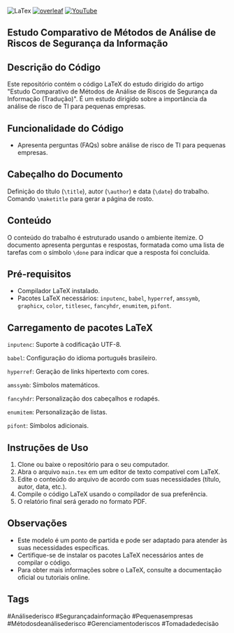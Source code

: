 ![LaTex](https://img.shields.io/badge/LaTeX-47A141?style=for-the-badge&logo=LaTeX&logoColor=white) [![overleaf](https://img.shields.io/badge/Overleaf-47A141?style=for-the-badge&logo=Overleaf&logoColor=white)](https://pt.overleaf.com/) [![YouTube](https://img.shields.io/badge/YouTube-FF0000.svg?style=for-the-badge&logo=YouTube&logoColor=white)](https://www.youtube.com/watch?v=05ICeirdJQk&list=PLZpH1iUcDo5jySyW1zOz5PV4Yg84VV-fg)


## Estudo Comparativo de Métodos de Análise de Riscos de Segurança da Informação

## Descrição do Código

Este repositório contém o código LaTeX do estudo dirigido do artigo "Estudo Comparativo de Métodos de Análise de Riscos de Segurança da Informação (Tradução)". É um estudo dirigido sobre a importância da análise de risco de TI para pequenas empresas.

## Funcionalidade do Código

* Apresenta perguntas (FAQs) sobre análise de risco de TI para pequenas empresas.

## Cabeçalho do Documento

Definição do título (`\title`), autor (`\author`) e data (`\date`) do trabalho.
Comando `\maketitle` para gerar a página de rosto.

## Conteúdo

O conteúdo do trabalho é estruturado usando o ambiente itemize. O documento apresenta perguntas e respostas, formatada como uma lista de tarefas com o símbolo `\done` para indicar que a resposta foi concluída.

## Pré-requisitos

* Compilador LaTeX instalado.
* Pacotes LaTeX necessários: `inputenc`, `babel`, `hyperref`, `amssymb`, `graphicx`, `color`, `titlesec`, `fancyhdr`, `enumitem`, `pifont`.

## Carregamento de pacotes LaTeX

`inputenc`: Suporte à codificação UTF-8.

`babel`: Configuração do idioma português brasileiro.

`hyperref`: Geração de links hipertexto com cores.

`amssymb`: Símbolos matemáticos.

`fancyhdr`: Personalização dos cabeçalhos e rodapés.

`enumitem`: Personalização de listas.

`pifont`: Símbolos adicionais.

## Instruções de Uso

1. Clone ou baixe o repositório para o seu computador.
2. Abra o arquivo `main.tex` em um editor de texto compatível com LaTeX.
3. Edite o conteúdo do arquivo de acordo com suas necessidades (título, autor, data, etc.).
4. Compile o código LaTeX usando o compilador de sua preferência.
5. O relatório final será gerado no formato PDF.

## Observações

* Este modelo é um ponto de partida e pode ser adaptado para atender às suas necessidades específicas.
* Certifique-se de instalar os pacotes LaTeX necessários antes de compilar o código.
* Para obter mais informações sobre o LaTeX, consulte a documentação oficial ou tutoriais online.

## Tags

#Análisederisco #Segurançadainformação #Pequenasempresas #Métodosdeanálisederisco #Gerenciamentoderiscos #Tomadadedecisão
